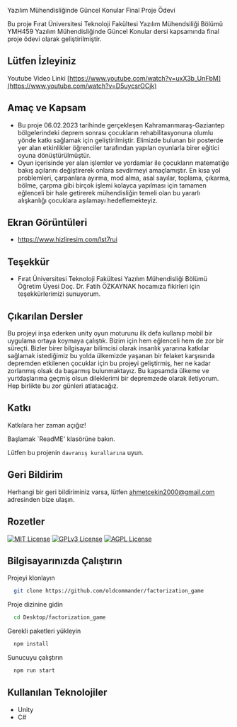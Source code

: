 
Yazılım Mühendisliğinde Güncel Konular Final Proje Ödevi

Bu proje Fırat Üniversitesi Teknoloji Fakültesi Yazılım Mühendsiliği Bölümü YMH459 Yazılım Mühendisliğinde Güncel Konular dersi kapsamında  final proje ödevi olarak geliştirilmiştir.  


## Lütfen İzleyiniz

Youtube Video Linki [https://www.youtube.com/watch?v=uxX3b_UnFbM](https://www.youtube.com/watch?v=D5uycsrOCjk)

  
## Amaç ve Kapsam

* Bu proje 06.02.2023 tarihinde gerçekleşen Kahramanmaraş-Gaziantep bölgelerindeki deprem sonrası çocukların rehabilitasyonuna olumlu yönde katkı sağlamak için geliştirilmiştir. Elimizde bulunan bir posterde yer alan etkinlikler öğrenciler tarafından yapılan oyunlarla birer eğitici oyuna dönüştürülmüştür. 
* Oyun içerisinde yer alan işlemler ve yordamlar ile çocukların matematiğe bakış açılarını değiştirerek onlara sevdirmeyi amaçlamıştır. En kısa yol problemleri, çarpanlara ayırma, mod alma, asal sayılar, toplama, çıkarma, bölme, çarpma gibi birçok işlemi kolayca yapılması için tamamen eğlenceli bir hale getirerek mühendisliğin temeli olan bu yararlı alışkanlığı çocuklara aşılamayı hedeflemekteyiz. 
## Ekran Görüntüleri

* https://www.hizliresim.com/lst7rui

  
## Teşekkür

- Fırat Üniversitesi Teknoloji Fakültesi Yazılım Mühendisliği Bölümü Öğretim Üyesi Doç. Dr. Fatih ÖZKAYNAK hocamıza fikirleri için teşekkürlerimizi sunuyorum. 

  
## Çıkarılan Dersler

Bu projeyi inşa ederken unity oyun moturunu ilk defa kullanıp mobil bir uygulama ortaya koymaya çalıştık. Bizim için hem eğlenceli hem de zor bir süreçti. Bizler birer bilgisayar bilimcisi olarak insanlık yararına katkılar sağlamak istediğimiz bu yolda ülkemizde yaşanan bir felaket karşısında depremden etkilenen çocuklar için bu projeyi geliştirmiş, her ne kadar zorlanmış olsak da başarmış bulunmaktayız. Bu kapsamda ülkeme ve yurtdaşlarıma geçmiş olsun dileklerimi bir depremzede olarak iletiyorum. Hep birlikte bu zor günleri atlatacağız.  

  
## Katkı

Katkılara her zaman açığız!

Başlamak `ReadME' klasörüne bakın.

Lütfen bu projenin `davranış kurallarına` uyun.

  
## Geri Bildirim

Herhangi bir geri bildiriminiz varsa, lütfen ahmetcekin2000@gmail.com adresinden bize ulaşın.

  
## Rozetler



[![MIT License](https://img.shields.io/badge/License-MIT-green.svg)](https://choosealicense.com/licenses/mit/)
[![GPLv3 License](https://img.shields.io/badge/License-GPL%20v3-yellow.svg)](https://opensource.org/licenses/)
[![AGPL License](https://img.shields.io/badge/license-AGPL-blue.svg)](http://www.gnu.org/licenses/agpl-3.0)

  
## Bilgisayarınızda Çalıştırın

Projeyi klonlayın

```bash
  git clone https://github.com/oldcommander/factorization_game
```

Proje dizinine gidin

```bash
  cd Desktop/factorization_game
```

Gerekli paketleri yükleyin

```bash
  npm install
```

Sunucuyu çalıştırın

```bash
  npm run start
```

  
## Kullanılan Teknolojiler

* Unity
* C#


  
